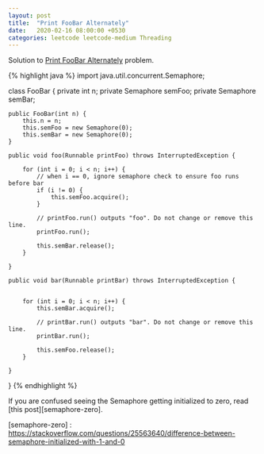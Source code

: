 ```yaml
---
layout: post
title:  "Print FooBar Alternately"
date:   2020-02-16 08:00:00 +0530
categories: leetcode leetcode-medium Threading
---
```


Solution to [Print FooBar Alternately][leetcode] problem.

{% highlight java %}
import java.util.concurrent.Semaphore;

class FooBar {
    private int n;
    private Semaphore semFoo;
    private Semaphore semBar;
    
    public FooBar(int n) {
        this.n = n;
        this.semFoo = new Semaphore(0);
        this.semBar = new Semaphore(0);
    }

    public void foo(Runnable printFoo) throws InterruptedException {

        for (int i = 0; i < n; i++) {
            // when i == 0, ignore semaphore check to ensure foo runs before bar
            if (i != 0) {
                this.semFoo.acquire();  
            }
            
            // printFoo.run() outputs "foo". Do not change or remove this line.
            printFoo.run();
            
            this.semBar.release();
        }
        
    }

    public void bar(Runnable printBar) throws InterruptedException {
        
        
        for (int i = 0; i < n; i++) {
            this.semBar.acquire();
            
            // printBar.run() outputs "bar". Do not change or remove this line.
            printBar.run();
        
            this.semFoo.release();
        }
        
    }
}
{% endhighlight %}

If you are confused seeing the Semaphore getting initialized to zero, read [this post][semaphore-zero].

[leetcode]: https://leetcode.com/problems/print-foobar-alternately
[semaphore-zero] : https://stackoverflow.com/questions/25563640/difference-between-semaphore-initialized-with-1-and-0
